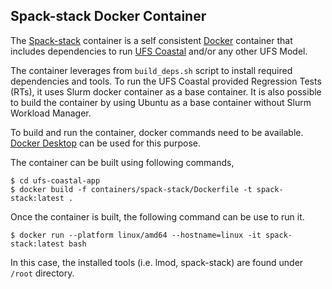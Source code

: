 ## Spack-stack Docker Container

The [Spack-stack](https://github.com/JCSDA/spack-stack) container is a self consistent [Docker](https://www.docker.com) container that includes dependencies to run [UFS Coastal](https://github.com/oceanmodeling/ufs-coastal) and/or any other UFS Model. 

The container leverages from `build_deps.sh` script to install required dependencies and tools. To run the UFS Coastal provided Regression Tests (RTs), it uses Slurm docker container as a base container. It is also possible to build the container by using Ubuntu as a base container without Slurm Workload Manager.

To build and run the container, docker commands need to be available. [Docker Desktop](https://www.docker.com/products/docker-desktop/) can be used for this purpose.

The container can be built using following commands,

```shell
$ cd ufs-coastal-app
$ docker build -f containers/spack-stack/Dockerfile -t spack-stack:latest .
```

Once the container is built, the following command can be use to run it.

```shell
$ docker run --platform linux/amd64 --hostname=linux -it spack-stack:latest bash
```

In this case, the installed tools (i.e. lmod, spack-stack) are found under `/root` directory.
